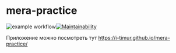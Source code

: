 # mera-practice

![example workflow](https://github.com/i-timur/mera-practice/actions/workflows/lint.yml/badge.svg)[![Maintainability](https://api.codeclimate.com/v1/badges/9f39f3be7776771c665e/maintainability)](https://codeclimate.com/github/i-timur/mera-practice/maintainability)

Приложение можно посмотреть тут <a>https://i-timur.github.io/mera-practice/</a>
